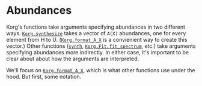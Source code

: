 # Abundances

Korg's functions take arguments specifying abundances in two different ways.
[`Korg.synthesize`](@ref) takes a vector of ``A(X)`` abundances, one for every element from H to U.
([`Korg.format_A_X`](@ref) is a convienient way to create this vector.) Other functions
([`synth`](@ref), [`Korg.Fit.fit_spectrum`](@ref), etc.) take arguments specifying abundances more
indirectly. In either case, it's important to be clear about about how the arguments are
interpreted.

We'll focus on [`Korg.format_A_X`](@ref), which is what other functions use under the hood.
But first, some notation.
